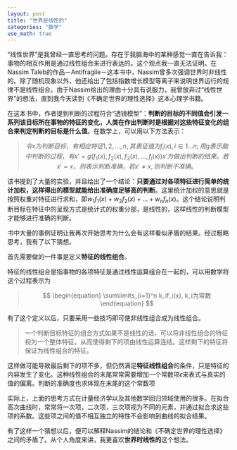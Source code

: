 ```yaml
---
layout: post
title: "世界是线性的"
categories: "数学"
use_math: true
---
```


“线性世界”是我曾经一直思考的问题。存在于我脑海中的某种感觉一直在告诉我：事物的相互作用是通过线性组合来进行表达的。这个观点我一直无法证明。在Nassim Taleb的作品－Antifragile－这本书中，Nassim曾多次强调世界时非线性的。除了随机现象以外，他还给出了包括指数增长模型等离子来说明世界运行的规律不是线性组合。由于Nassim给出的理由十分具有说服力，我曾放弃过“线性世界”的想法，直到我今天读到《不确定世界的理性选择》这本心理学书籍。

在这本书中，作者提到判断的过程符合“透镜模型”：**判断的目标的不同值会引发一系列该目标所在事物的特征的变化，人类在作出判断时是根据对这些特征变化的组合来判定判断的目标是什么值**。在数学上，可以用以下方法表示：

> $$
> 	令x为判断目标，有相应特征1,2,...,n,其表征值为f_i(x), i \in {1...n}; 用g表示脑中判断的过程，有
> 	\begin{equation}
>		x' = g(f_1(x),f_2(x),f_3(x),...,f_i(x))
> 	\end{equation}
> 	x'为做出判断的结果。若x' = x，则表示判断准确，若x'\neq x, 则判断不准确。
> $$

该书提到了大量的实验，并且给出了一个结论：**只要通过对各项特征进行简单的统计加权，这样得出的模型就能给出准确度足够高的判断**。这里统计加权的意思就是按照权重对特征进行求和，即$w_1f_1(x) + w_2f_2(x) + ... + w_nf_n(x)$。这个结论说明判断目标在特征中的呈现方式是统计式的权重分部，是线性的，这样线性的判断模型才能够进行准确的判断。

书中大量的事例证明让我再次开始思考为什么会有这样看似矛盾的结果。经过粗略思考，我有了以下猜想。

首先需要做的一件事是定义**特征的线性组合**。

特征的线性组合是指事物的各项特征是通过线性运算组合在一起的，可以用数学将这个过程表示为

> $$
> 	\begin{equation}
> 		\sum\limits_{i=1}^n k_if_i(x), k_i为常数
> 	\end{equation}
> $$

有了这个定义以后，只要采用一些技巧即可使非线性组合成为线性组合。

> 一个判断目标特征的组合方式如果不是线性的话，可以将非线性组合的特征视为一个整体特征，从而使得剩下的项由线性运算连结。这样剩下的特征将保证为线性组合的特征。

这样做可能导致最后剩下的项不多，但仍然满足**特征线性组合**的条件，只是特征的内容发生了变化。这种线性组合的末尾常常需要增加一个常数项$\epsilon$来表式与真实的值的偏离。判断的准确度也求体现在末尾的这个常数项

实际上，上面的思考方式在计量经济学以及其他数学回归领域使用的很多。在拟合高次曲线时，常常将一次项，二次项，三次项视为不同的元素，并通过拟合求这些项的系数。这些项之间的值不相互独立的特性不会影响到曲线的拟合结果。

有了这样一个猜想以后，便可以解释Nassim的结论和《不确定世界的理性选择》之间的矛盾了。从个人角度来讲，我更喜欢**世界时线性的**这个想法。